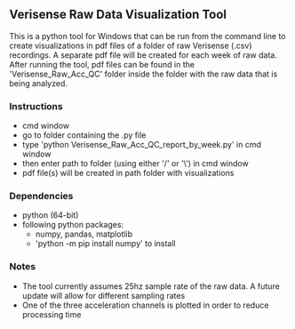 ## Verisense Raw Data Visualization Tool

This is a python tool for Windows that can be run from the command line to create visualizations in pdf files of a folder of raw Verisense (.csv) recordings. A separate pdf file will be created for each week of raw data. After running the tool, pdf files can be found in the 'Verisense_Raw_Acc_QC' folder inside the folder with the raw data that is being analyzed.

### Instructions

- cmd window
- go to folder containing the .py file
- type 'python Verisense_Raw_Acc_QC_report_by_week.py' in cmd window
- then enter path to folder (using either '/' or '\\\') in cmd window
- pdf file(s) will be created in path folder with visualizations


### Dependencies
- python (64-bit)
- following python packages:
	- numpy, pandas, matplotlib
  - 'python -m pip install numpy' to install

### Notes
- The tool currently assumes 25hz sample rate of the raw data. A future update will allow for different sampling rates
- One of the three acceleration channels is plotted in order to reduce processing time
